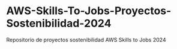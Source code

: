 # AWS-Skills-To-Jobs-Proyectos-Sostenibilidad-2024
Repositorio de proyectos sostenibilidad AWS Skills to Jobs 2024
